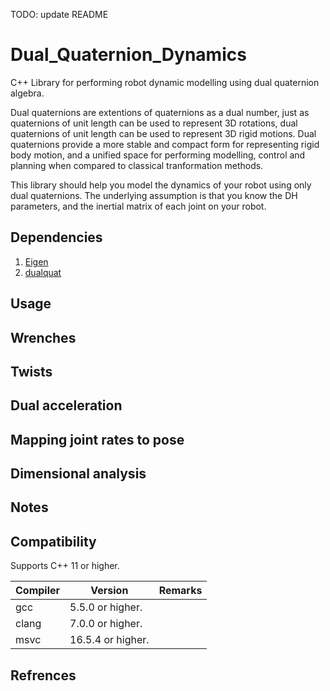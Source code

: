 TODO: update README

# Dual_Quaternion_Dynamics
C++ Library for performing robot dynamic modelling using dual quaternion algebra.

Dual quaternions are extentions of quaternions as a dual number, just as quaternions of unit length can be used to represent 3D rotations, dual quaternions of unit length can be used to represent 3D rigid motions. Dual quaternions provide a more stable and compact form for representing rigid body motion, and a unified space for performing modelling, control and planning when compared to classical tranformation methods.

This library should help you model the dynamics of your robot using only dual quaternions. The underlying assumption is that you know the DH parameters, and the inertial matrix of each joint on your robot.

## Dependencies

1. [Eigen](https://eigen.tuxfamily.org/index.php?title=Main_Page)
2. [dualquat](https://github.com/Hasenpfote/dualquat)

## Usage

## Wrenches

## Twists

## Dual acceleration

## Mapping joint rates to pose

## Dimensional analysis

## Notes

## Compatibility

Supports C++ 11 or higher.

| Compiler | Version           | Remarks |
| -------- | ----------------- | ------- |
| gcc      | 5.5.0 or higher.  |         |
| clang    | 7.0.0 or higher.  |         |
| msvc     | 16.5.4 or higher. |         |

## Refrences

